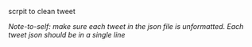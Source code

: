 scrpit to clean tweet


_Note-to-self: make sure each tweet in the json file is unformatted. Each tweet json should be in a single line_
